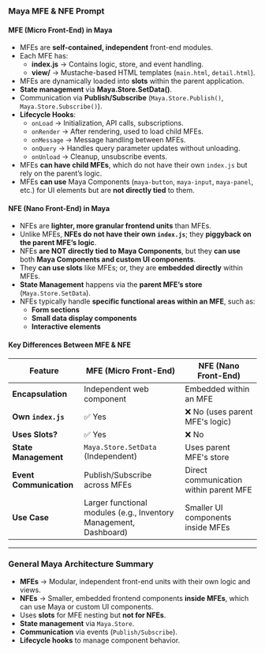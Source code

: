 ### **Maya MFE & NFE Prompt**  

#### **MFE (Micro Front-End) in Maya**  
- MFEs are **self-contained, independent** front-end modules.  
- Each MFE has:  
  - **index.js** → Contains logic, store, and event handling.  
  - **view/** → Mustache-based HTML templates (`main.html`, `detail.html`).  
- MFEs are dynamically loaded into **slots** within the parent application.  
- **State management** via **Maya.Store.SetData()**.  
- Communication via **Publish/Subscribe** (`Maya.Store.Publish()`, `Maya.Store.Subscribe()`).  
- **Lifecycle Hooks**:  
  - `onLoad` → Initialization, API calls, subscriptions.  
  - `onRender` → After rendering, used to load child MFEs.  
  - `onMessage` → Message handling between MFEs.  
  - `onQuery` → Handles query parameter updates without unloading.  
  - `onUnload` → Cleanup, unsubscribe events.  
- MFEs **can have child MFEs**, which do not have their own `index.js` but rely on the parent’s logic.  
- MFEs **can use** Maya Components (`maya-button`, `maya-input`, `maya-panel`, etc.) for UI elements but are **not directly tied** to them.  

#### **NFE (Nano Front-End) in Maya**  
- NFEs are **lighter, more granular frontend units** than MFEs.  
- Unlike MFEs, **NFEs do not have their own `index.js`**; they **piggyback on the parent MFE’s logic**.  
- NFEs **are NOT directly tied to Maya Components**, but they **can use** both **Maya Components and custom UI components**.  
- They **can use slots** like MFEs; or, they are **embedded directly** within MFEs.  
- **State Management** happens via the **parent MFE’s store** (`Maya.Store.SetData`).  
- NFEs typically handle **specific functional areas within an MFE**, such as:  
  - **Form sections**  
  - **Small data display components**  
  - **Interactive elements**  

#### **Key Differences Between MFE & NFE**  

| Feature       | MFE (Micro Front-End) | NFE (Nano Front-End) |
|--------------|----------------------|----------------------|
| **Encapsulation** | Independent web component | Embedded within an MFE |
| **Own `index.js`** | ✅ Yes | ❌ No (uses parent MFE's logic) |
| **Uses Slots?** | ✅ Yes | ❌ No |
| **State Management** | `Maya.Store.SetData` (Independent) | Uses parent MFE's store |
| **Event Communication** | Publish/Subscribe across MFEs | Direct communication within parent MFE |
| **Use Case** | Larger functional modules (e.g., Inventory Management, Dashboard) | Smaller UI components inside MFEs |

---

### **General Maya Architecture Summary**  
- **MFEs** → Modular, independent front-end units with their own logic and views.  
- **NFEs** → Smaller, embedded frontend components **inside MFEs**, which can use Maya or custom UI components.  
- Uses **slots** for MFE nesting but **not for NFEs**.  
- **State management** via `Maya.Store`.  
- **Communication** via events (`Publish/Subscribe`).  
- **Lifecycle hooks** to manage component behavior.  

